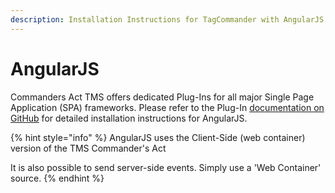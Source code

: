 ```yaml
---
description: Installation Instructions for TagCommander with AngularJS.
---
```


# AngularJS

Commanders Act TMS offers dedicated Plug-Ins for all major Single Page Application (SPA) frameworks. Please refer to the Plug-In [documentation on GitHub](https://github.com/TagCommander/angular-tag-commander) for detailed installation instructions for AngularJS.

{% hint style="info" %}
AngularJS uses the Client-Side (web container) version of the TMS Commander's Act

It is also possible to send server-side events. Simply use a 'Web Container' source.
{% endhint %}
